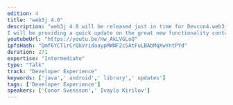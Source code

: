 ```yaml
---
edition: 4
title: "web3j 4.0"
description: "web3j 4.0 will be released just in time for Devcon4.web3j provides the glue for Java and Android developers to work with Ethereum. It is now the most popular Java/Android Ethereum library on GitHub.
I will be providing a quick update on the great new functionality contained in this milestone release."
youtubeUrl: "https://youtu.be/Hw_AkLVGLoQ"
ipfsHash: "Qmf6YCT1rCrQkVridaaypMWNF2cSAtFuLBAbMqXwYntPYd"
duration: 271
expertise: "Intermediate"
type: "Talk"
track: "Developer Experience"
keywords: ['java',' android',' library',' updates']
tags: ['Developer Experience']
speakers: ['Conor Svensson',' Ivaylo Kirilov']
---
```

